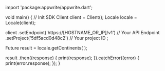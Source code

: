 import 'package:appwrite/appwrite.dart';

void main() { // Init SDK
  Client client = Client();
  Locale locale = Locale(client);

  client
    .setEndpoint('https://[HOSTNAME_OR_IP]/v1') // Your API Endpoint
    .setProject('5df5acd0d48c2') // Your project ID
  ;

  Future result = locale.getContinents(  );

  result
    .then((response) {
      print(response);
    }).catchError((error) {
      print(error.response);
  });
}